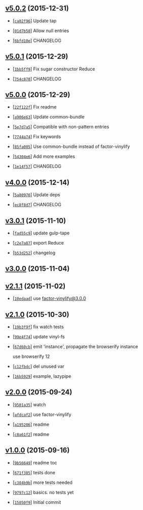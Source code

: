 <!-- 55aab48 1451549173000 -->

## [v5.0.2](https://github.com/zoubin/reduce-js/commit/55aab48) (2015-12-31)

* [[`ca02f96`](https://github.com/zoubin/reduce-js/commit/ca02f96)] Update tap

* [[`01d7b58`](https://github.com/zoubin/reduce-js/commit/01d7b58)] Allow null entries

* [[`6bfd10e`](https://github.com/zoubin/reduce-js/commit/6bfd10e)] CHANGELOG

## [v5.0.1](https://github.com/zoubin/reduce-js/commit/6e9567d) (2015-12-29)

* [[`1bb5ff9`](https://github.com/zoubin/reduce-js/commit/1bb5ff9)] Fix sugar constructor Reduce

* [[`754c878`](https://github.com/zoubin/reduce-js/commit/754c878)] CHANGELOG

## [v5.0.0](https://github.com/zoubin/reduce-js/commit/d0cd108) (2015-12-29)

* [[`22f122f`](https://github.com/zoubin/reduce-js/commit/22f122f)] Fix readme

* [[`a906e63`](https://github.com/zoubin/reduce-js/commit/a906e63)] Update common-bundle

* [[`5e7d7a5`](https://github.com/zoubin/reduce-js/commit/5e7d7a5)] Compatible with non-pattern entries

* [[`7744a74`](https://github.com/zoubin/reduce-js/commit/7744a74)] Fix keywords

* [[`85fa005`](https://github.com/zoubin/reduce-js/commit/85fa005)] Use common-bundle instead of factor-vinylify

* [[`54304e6`](https://github.com/zoubin/reduce-js/commit/54304e6)] Add more examples

* [[`1e14f57`](https://github.com/zoubin/reduce-js/commit/1e14f57)] CHANGELOG

## [v4.0.0](https://github.com/zoubin/reduce-js/commit/8595c40) (2015-12-14)

* [[`5a80976`](https://github.com/zoubin/reduce-js/commit/5a80976)] Update deps

* [[`ec8f8d7`](https://github.com/zoubin/reduce-js/commit/ec8f8d7)] CHANGELOG

## [v3.0.1](https://github.com/zoubin/reduce-js/commit/19f5240) (2015-11-10)

* [[`fad55c9`](https://github.com/zoubin/reduce-js/commit/fad55c9)] update gulp-tape

* [[`c2e7a87`](https://github.com/zoubin/reduce-js/commit/c2e7a87)] export Reduce

* [[`b53d252`](https://github.com/zoubin/reduce-js/commit/b53d252)] changelog

## [v3.0.0](https://github.com/zoubin/reduce-js/commit/a82437f) (2015-11-04)

## [v2.1.1](https://github.com/zoubin/reduce-js/commit/4258bdf) (2015-11-02)

* [[`10edaad`](https://github.com/zoubin/reduce-js/commit/10edaad)] use factor-vinylify@3.0.0

## [v2.1.0](https://github.com/zoubin/reduce-js/commit/429baae) (2015-10-30)

* [[`19b3f9f`](https://github.com/zoubin/reduce-js/commit/19b3f9f)] fix watch tests

* [[`99e4f74`](https://github.com/zoubin/reduce-js/commit/99e4f74)] update vinyl-fs

* [[`67d60cb`](https://github.com/zoubin/reduce-js/commit/67d60cb)] emit 'instance', propagate the browserify instance

    use browserify 12

* [[`c12fbdc`](https://github.com/zoubin/reduce-js/commit/c12fbdc)] del unused var

* [[`16b5929`](https://github.com/zoubin/reduce-js/commit/16b5929)] example, lazypipe

## [v2.0.0](https://github.com/zoubin/reduce-js/commit/d4bf4db) (2015-09-24)

* [[`9501a35`](https://github.com/zoubin/reduce-js/commit/9501a35)] watch

* [[`afdcaf2`](https://github.com/zoubin/reduce-js/commit/afdcaf2)] use factor-vinylify

* [[`a195206`](https://github.com/zoubin/reduce-js/commit/a195206)] readme

* [[`c8a61f2`](https://github.com/zoubin/reduce-js/commit/c8a61f2)] readme

## [v1.0.0](https://github.com/zoubin/reduce-js/commit/b560269) (2015-09-16)

* [[`9b56649`](https://github.com/zoubin/reduce-js/commit/9b56649)] readme toc

* [[`671f385`](https://github.com/zoubin/reduce-js/commit/671f385)] tests done

* [[`c384b9b`](https://github.com/zoubin/reduce-js/commit/c384b9b)] more tests needed

* [[`9797c12`](https://github.com/zoubin/reduce-js/commit/9797c12)] basics. no tests yet

* [[`15050f9`](https://github.com/zoubin/reduce-js/commit/15050f9)] Initial commit

